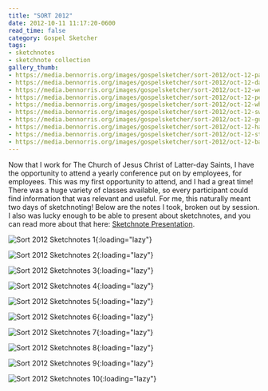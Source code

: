 ```yaml
---
title: "SORT 2012"
date: 2012-10-11 11:17:20-0600
read_time: false
category: Gospel Sketcher
tags:
- sketchnotes
- sketchnote collection
gallery_thumb:
- https://media.bennorris.org/images/gospelsketcher/sort-2012/oct-12-packer.jpg
- https://media.bennorris.org/images/gospelsketcher/sort-2012/oct-12-dahl.jpg
- https://media.bennorris.org/images/gospelsketcher/sort-2012/oct-12-weiss.jpg
- https://media.bennorris.org/images/gospelsketcher/sort-2012/oct-12-perry.jpg
- https://media.bennorris.org/images/gospelsketcher/sort-2012/oct-12-whiting.jpg
- https://media.bennorris.org/images/gospelsketcher/sort-2012/oct-12-swinton.jpg
- https://media.bennorris.org/images/gospelsketcher/sort-2012/oct-12-guymon.jpg
- https://media.bennorris.org/images/gospelsketcher/sort-2012/oct-12-hatch.jpg
- https://media.bennorris.org/images/gospelsketcher/sort-2012/oct-12-steckler.jpg
- https://media.bennorris.org/images/gospelsketcher/sort-2012/oct-12-barker.jpg
---
```


Now that I work for The Church of Jesus Christ of Latter-day Saints, I have the opportunity to attend a yearly conference put on by employees, for employees. This was my first opportunity to attend, and I had a great time! There was a huge variety of classes available, so every participant could find information that was relevant and useful. For me, this naturally meant two days of sketchnoting! Below are the notes I took, broken out by session. I also was lucky enough to be able to present about sketchnotes, and you can read more about that here: <a href="https://bennorris.org/2012/10/11/sketchnote-presentation-oct" title="Sketchnote Presentation Oct 2012">Sketchnote Presentation</a>.

![Sort 2012 Sketchnotes 1](https://media.bennorris.org/images/gospelsketcher/sort-2012/oct-12-packer.jpg){:loading="lazy"}

![Sort 2012 Sketchnotes 2](https://media.bennorris.org/images/gospelsketcher/sort-2012/oct-12-dahl.jpg){:loading="lazy"}

![Sort 2012 Sketchnotes 3](https://media.bennorris.org/images/gospelsketcher/sort-2012/oct-12-weiss.jpg){:loading="lazy"}

![Sort 2012 Sketchnotes 4](https://media.bennorris.org/images/gospelsketcher/sort-2012/oct-12-perry.jpg){:loading="lazy"}

![Sort 2012 Sketchnotes 5](https://media.bennorris.org/images/gospelsketcher/sort-2012/oct-12-whiting.jpg){:loading="lazy"}

![Sort 2012 Sketchnotes 6](https://media.bennorris.org/images/gospelsketcher/sort-2012/oct-12-swinton.jpg){:loading="lazy"}

![Sort 2012 Sketchnotes 7](https://media.bennorris.org/images/gospelsketcher/sort-2012/oct-12-guymon.jpg){:loading="lazy"}

![Sort 2012 Sketchnotes 8](https://media.bennorris.org/images/gospelsketcher/sort-2012/oct-12-hatch.jpg){:loading="lazy"}

![Sort 2012 Sketchnotes 9](https://media.bennorris.org/images/gospelsketcher/sort-2012/oct-12-steckler.jpg){:loading="lazy"}

![Sort 2012 Sketchnotes 10](https://media.bennorris.org/images/gospelsketcher/sort-2012/oct-12-barker.jpg){:loading="lazy"}
